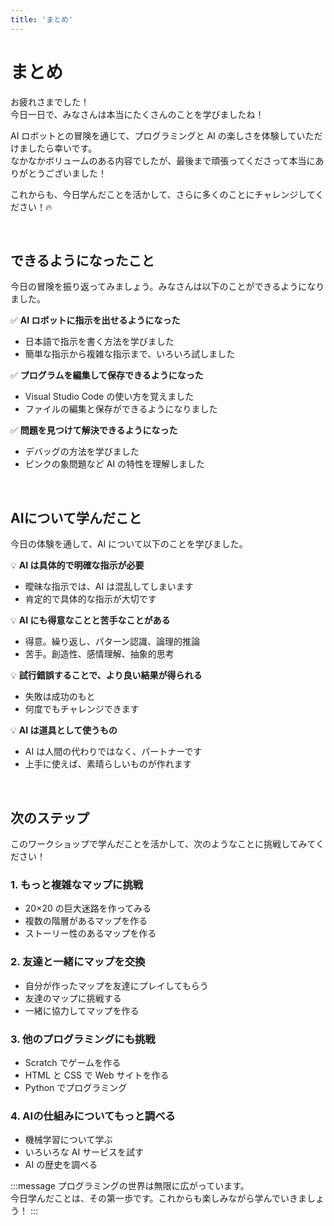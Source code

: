 ```yaml
---
title: 'まとめ'
---
```


# まとめ

お疲れさまでした！\
今日一日で、みなさんは本当にたくさんのことを学びましたね！

AI ロボットとの冒険を通じて、プログラミングと AI の楽しさを体験していただけましたら幸いです。\
なかなかボリュームのある内容でしたが、最後まで頑張ってくださって本当にありがとうございました！

これからも、今日学んだことを活かして、さらに多くのことにチャレンジしてください！🔥

<br />

## できるようになったこと

今日の冒険を振り返ってみましょう。みなさんは以下のことができるようになりました。

✅ **AI ロボットに指示を出せるようになった**

- 日本語で指示を書く方法を学びました
- 簡単な指示から複雑な指示まで、いろいろ試しました

✅ **プログラムを編集して保存できるようになった**

- Visual Studio Code の使い方を覚えました
- ファイルの編集と保存ができるようになりました

✅ **問題を見つけて解決できるようになった**

- デバッグの方法を学びました
- ピンクの象問題など AI の特性を理解しました

<br />

## AIについて学んだこと

今日の体験を通して、AI について以下のことを学びました。

💡 **AI は具体的で明確な指示が必要**

- 曖昧な指示では、AI は混乱してしまいます
- 肯定的で具体的な指示が大切です

💡 **AI にも得意なことと苦手なことがある**

- 得意。繰り返し、パターン認識、論理的推論
- 苦手。創造性、感情理解、抽象的思考

💡 **試行錯誤することで、より良い結果が得られる**

- 失敗は成功のもと
- 何度でもチャレンジできます

💡 **AI は道具として使うもの**

- AI は人間の代わりではなく、パートナーです
- 上手に使えば、素晴らしいものが作れます

<br />

## 次のステップ

このワークショップで学んだことを活かして、次のようなことに挑戦してみてください！

### 1. もっと複雑なマップに挑戦

- 20×20 の巨大迷路を作ってみる
- 複数の階層があるマップを作る
- ストーリー性のあるマップを作る

### 2. 友達と一緒にマップを交換

- 自分が作ったマップを友達にプレイしてもらう
- 友達のマップに挑戦する
- 一緒に協力してマップを作る

### 3. 他のプログラミングにも挑戦

- Scratch でゲームを作る
- HTML と CSS で Web サイトを作る
- Python でプログラミング

### 4. AIの仕組みについてもっと調べる

- 機械学習について学ぶ
- いろいろな AI サービスを試す
- AI の歴史を調べる

:::message
プログラミングの世界は無限に広がっています。\
今日学んだことは、その第一歩です。これからも楽しみながら学んでいきましょう！
:::
